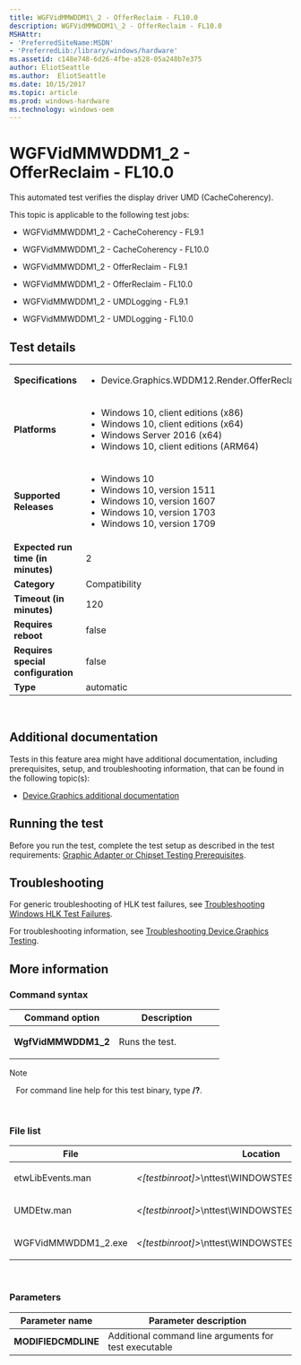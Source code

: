 ```yaml
---
title: WGFVidMMWDDM1\_2 - OfferReclaim - FL10.0
description: WGFVidMMWDDM1\_2 - OfferReclaim - FL10.0
MSHAttr:
- 'PreferredSiteName:MSDN'
- 'PreferredLib:/library/windows/hardware'
ms.assetid: c148e748-6d26-4fbe-a528-05a248b7e375
author: EliotSeattle
ms.author:  EliotSeattle
ms.date: 10/15/2017
ms.topic: article
ms.prod: windows-hardware
ms.technology: windows-oem
---
```


# <span id="p_hlk_test.e5e1ba2a-49cc-488f-856b-b4fa2910c2ac"></span>WGFVidMMWDDM1\_2 - OfferReclaim - FL10.0


This automated test verifies the display driver UMD (CacheCoherency).

This topic is applicable to the following test jobs:

-   WGFVidMMWDDM1\_2 - CacheCoherency - FL9.1

-   WGFVidMMWDDM1\_2 - CacheCoherency - FL10.0

-   WGFVidMMWDDM1\_2 - OfferReclaim - FL9.1

-   WGFVidMMWDDM1\_2 - OfferReclaim - FL10.0

-   WGFVidMMWDDM1\_2 - UMDLogging - FL9.1

-   WGFVidMMWDDM1\_2 - UMDLogging - FL10.0

## Test details
|||
|---|---|
| **Specifications**  | <ul><li>Device.Graphics.WDDM12.Render.OfferReclaim</li></ul> |  
| **Platforms**   | <ul><li>Windows 10, client editions (x86)</li><li>Windows 10, client editions (x64)</li><li>Windows Server 2016 (x64)</li><li>Windows 10, client editions (ARM64)</li></ul> |
| **Supported Releases** | <ul><li>Windows 10</li><li>Windows 10, version 1511</li><li>Windows 10, version 1607</li><li>Windows 10, version 1703</li><li>Windows 10, version 1709</li></ul> |
|**Expected run time (in minutes)**| 2 |
|**Category**| Compatibility |
|**Timeout (in minutes)**| 120 |
|**Requires reboot**| false |
|**Requires special configuration**| false |
|**Type**| automatic |

 

## <span id="Additional_documentation"></span><span id="additional_documentation"></span><span id="ADDITIONAL_DOCUMENTATION"></span>Additional documentation


Tests in this feature area might have additional documentation, including prerequisites, setup, and troubleshooting information, that can be found in the following topic(s):

-   [Device.Graphics additional documentation](device-graphics-additional-documentation.md)

## <span id="Running_the_test"></span><span id="running_the_test"></span><span id="RUNNING_THE_TEST"></span>Running the test


Before you run the test, complete the test setup as described in the test requirements: [Graphic Adapter or Chipset Testing Prerequisites](graphic-adapter-or-chipset-testing-prerequisites.md).

## <span id="Troubleshooting"></span><span id="troubleshooting"></span><span id="TROUBLESHOOTING"></span>Troubleshooting


For generic troubleshooting of HLK test failures, see [Troubleshooting Windows HLK Test Failures](..\user\troubleshooting-windows-hlk-test-failures.md).

For troubleshooting information, see [Troubleshooting Device.Graphics Testing](troubleshooting-devicegraphics-testing.md).

## <span id="More_information"></span><span id="more_information"></span><span id="MORE_INFORMATION"></span>More information


### <span id="Command_syntax"></span><span id="command_syntax"></span><span id="COMMAND_SYNTAX"></span>Command syntax

<table>
<colgroup>
<col width="50%" />
<col width="50%" />
</colgroup>
<thead>
<tr class="header">
<th>Command option</th>
<th>Description</th>
</tr>
</thead>
<tbody>
<tr class="odd">
<td><p><strong>WgfVidMMWDDM1_2</strong></p></td>
<td><p>Runs the test.</p></td>
</tr>
</tbody>
</table>

>[!NOTE]
>  
For command line help for this test binary, type **/?**.

 

### <span id="File_list"></span><span id="file_list"></span><span id="FILE_LIST"></span>File list

<table>
<colgroup>
<col width="50%" />
<col width="50%" />
</colgroup>
<thead>
<tr class="header">
<th>File</th>
<th>Location</th>
</tr>
</thead>
<tbody>
<tr class="odd">
<td><p>etwLibEvents.man</p></td>
<td><p><em>&lt;[testbinroot]&gt;</em>\nttest\WINDOWSTEST\common\etw\</p></td>
</tr>
<tr class="even">
<td><p>UMDEtw.man</p></td>
<td><p><em>&lt;[testbinroot]&gt;</em>\nttest\WINDOWSTEST\common\etw\</p></td>
</tr>
<tr class="odd">
<td><p>WGFVidMMWDDM1_2.exe</p></td>
<td><p><em>&lt;[testbinroot]&gt;</em>\nttest\WINDOWSTEST\graphics\wddm\bin\</p></td>
</tr>
</tbody>
</table>

 

### <span id="Parameters"></span><span id="parameters"></span><span id="PARAMETERS"></span>Parameters

| Parameter name      | Parameter description                                 |
|---------------------|-------------------------------------------------------|
| **MODIFIEDCMDLINE** | Additional command line arguments for test executable |

 

 

 






